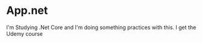 # App.net
I'm Studying .Net Core and I'm doing something practices with this.
I get the  Udemy course 
